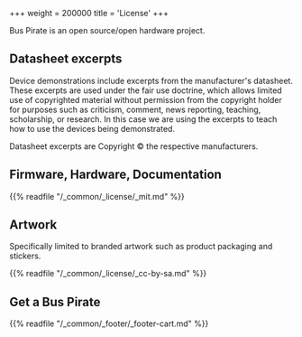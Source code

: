 +++
weight = 200000
title = 'License'
+++ 

Bus Pirate is an open source/open hardware project.

## Datasheet excerpts

Device demonstrations include excerpts from the manufacturer's datasheet. These excerpts are used under the fair use doctrine, which allows limited use of copyrighted material without permission from the copyright holder for purposes such as criticism, comment, news reporting, teaching, scholarship, or research. In this case we are using the excerpts to teach how to use the devices being demonstrated. 

Datasheet excerpts are Copyright © the respective manufacturers.

## Firmware, Hardware, Documentation

{{% readfile "/_common/_license/_mit.md" %}}

## Artwork

Specifically limited to branded artwork such as product packaging and stickers.

{{% readfile "/_common/_license/_cc-by-sa.md" %}}

## Get a Bus Pirate

{{% readfile "/_common/_footer/_footer-cart.md" %}} 